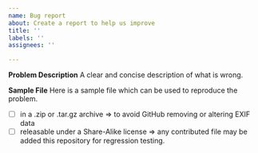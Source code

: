 ```yaml
---
name: Bug report
about: Create a report to help us improve
title: ''
labels: ''
assignees: ''

---
```


**Problem Description**
A clear and concise description of what is wrong.

**Sample File**
Here is a sample file which can be used to reproduce the problem.

* [ ] in a .zip or .tar.gz archive => to avoid GitHub removing or altering EXIF data
* [ ] releasable under a Share-Alike license => any contributed file may be added this repository for regression testing.
